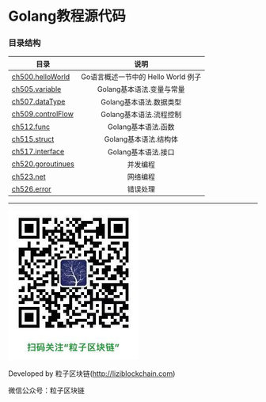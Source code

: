 # Golang教程源代码

### 目录结构


| 目录 | 说明 |
| - | :-: |
| [ch500.helloWorld](./ch500.helloWorld/) | Go语言概述一节中的 Hello World 例子 |
| [ch505.variable](./ch505.variable) | Golang基本语法.变量与常量 |
| [ch507.dataType](./ch507.dataType) | Golang基本语法.数据类型 |
| [ch509.controlFlow](./ch509.controlFlow) | Golang基本语法.流程控制 |
| [ch512.func](./ch512.func) | Golang基本语法.函数 |
| [ch515.struct](./ch515.struct) | Golang基本语法.结构体 |
| [ch517.interface](./ch517.interface) | Golang基本语法.接口 |
| [ch520.goroutinues](./ch520.goroutinues) | 并发编程 |
| [ch523.net](./ch523.net) | 网络编程 |
| [ch526.error](./ch526.error) | 错误处理 |


***
![](../../imgs/liziblockchain_wechat.jpg)

Developed by 粒子区块链(http://liziblockchain.com)

微信公众号：粒子区块链

